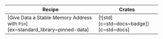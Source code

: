 | Recipe | Crates |
|---|---|
| [Give Data a Stable Memory Address with `Pin`][ex~standard_library~pinned-data] | [![std][c~std~docs~badge]][c~std~docs] |
